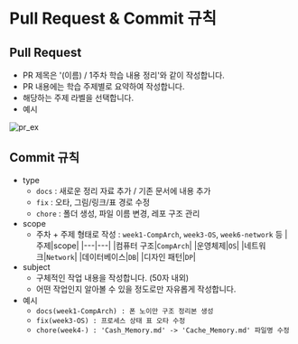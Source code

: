 # Pull Request & Commit 규칙

## Pull Request
- PR 제목은 '(이름) / 1주차 학습 내용 정리'와 같이 작성합니다.
- PR 내용에는 학습 주제별로 요약하여 작성합니다.
- 해당하는 주제 라벨을 선택합니다.
- 예시
<img src="./images/pr.png" alt="pr_ex">

## Commit 규칙
- type
    - `docs` : 새로운 정리 자료 추가 / 기존 문서에 내용 추가
    - `fix` : 오타, 그림/링크/표 경로 수정
    - `chore` : 폴더 생성, 파일 이름 변경, 레포 구조 관리
- scope
    - 주차 + 주제 형태로 작성 : `week1-CompArch`, `week3-OS`, `week6-network` 등
        |주제|scope|
        |---|---|
        |컴퓨터 구조|`CompArch`|
        |운영체제|`OS`|
        |네트워크|`Network`|
        |데이터베이스|`DB`|
        |디자인 패턴|`DP`|
- subject
    - 구체적인 작업 내용을 작성합니다. (50자 내외)
    - 어떤 작업인지 알아볼 수 있을 정도로만 자유롭게 작성합니다.
- 예시
    - `docs(week1-CompArch) : 폰 노이만 구조 정리본 생성`
    - `fix(week3-OS) : 프로세스 상태 표 오타 수정`
    - `chore(week4-) : 'Cash_Memory.md' -> 'Cache_Memory.md' 파일명 수정`